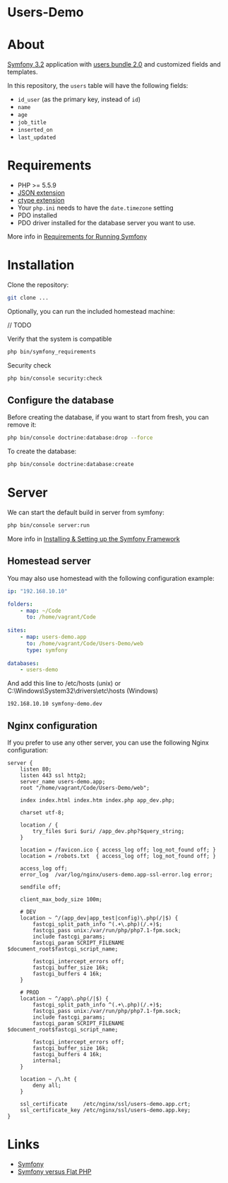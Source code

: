 Users-Demo
================


# About

[Symfony 3.2](http://symfony.com/doc/3.1/index.html) application with [users bundle 2.0](http://symfony.com/doc/2.0/bundles/FOSUserBundle/index.html) and customized fields and templates.

In this repository, the `users` table will have the following fields:
- `id_user` (as the primary key, instead of `id`)
- `name`
- `age`
- `job_title`
- `inserted_on`
- `last_updated`


# Requirements

- PHP >= 5.5.9
- [JSON extension](https://php.net/manual/book.json.php)
- [ctype extension](https://php.net/manual/book.ctype.php)
- Your `php.ini` needs to have the `date.timezone` setting
- PDO installed
- PDO driver installed for the database server you want to use.

More info in [Requirements for Running Symfony](http://symfony.com/doc/3.2/reference/requirements.html)


# Installation

Clone the repository:

```bash
git clone ...
```

Optionally, you can run the included homestead machine:

// TODO

Verify that the system is compatible

```bash
php bin/symfony_requirements
```

Security check

```bash
php bin/console security:check
```


## Configure the database

Before creating the database, if you want to start from fresh, you can remove it:

```bash
php bin/console doctrine:database:drop --force
```

To create the database:

```bash
php bin/console doctrine:database:create
```


# Server

We can start the default build in server from symfony:

```bash
php bin/console server:run
```

More info in [Installing & Setting up the Symfony Framework](http://symfony.com/doc/3.2/setup.html)

## Homestead server

You may also use homestead with the following configuration example:

```yaml
ip: "192.168.10.10"

folders:
    - map: ~/Code
      to: /home/vagrant/Code
      
sites:
    - map: users-demo.app
      to: /home/vagrant/Code/Users-Demo/web
      type: symfony
      
databases:
    - users-demo
```

And add this line to /etc/hosts (unix) or C:\Windows\System32\drivers\etc\hosts (Windows)

```text
192.168.10.10 symfony-demo.dev
```

## Nginx configuration

If you prefer to use any other server, you can use the following Nginx configuration:

```
server {
    listen 80;
    listen 443 ssl http2;
    server_name users-demo.app;
    root "/home/vagrant/Code/Users-Demo/web";

    index index.html index.htm index.php app_dev.php;

    charset utf-8;

    location / {
        try_files $uri $uri/ /app_dev.php?$query_string;
    }

    location = /favicon.ico { access_log off; log_not_found off; }
    location = /robots.txt  { access_log off; log_not_found off; }

    access_log off;
    error_log  /var/log/nginx/users-demo.app-ssl-error.log error;

    sendfile off;

    client_max_body_size 100m;

    # DEV
    location ~ ^/(app_dev|app_test|config)\.php(/|$) {
        fastcgi_split_path_info ^(.+\.php)(/.+)$;
        fastcgi_pass unix:/var/run/php/php7.1-fpm.sock;
        include fastcgi_params;
        fastcgi_param SCRIPT_FILENAME $document_root$fastcgi_script_name;

        fastcgi_intercept_errors off;
        fastcgi_buffer_size 16k;
        fastcgi_buffers 4 16k;
    }

    # PROD
    location ~ ^/app\.php(/|$) {
        fastcgi_split_path_info ^(.+\.php)(/.+)$;
        fastcgi_pass unix:/var/run/php/php7.1-fpm.sock;
        include fastcgi_params;
        fastcgi_param SCRIPT_FILENAME $document_root$fastcgi_script_name;

        fastcgi_intercept_errors off;
        fastcgi_buffer_size 16k;
        fastcgi_buffers 4 16k;
        internal;
    }

    location ~ /\.ht {
        deny all;
    }

    ssl_certificate     /etc/nginx/ssl/users-demo.app.crt;
    ssl_certificate_key /etc/nginx/ssl/users-demo.app.key;
}

```

# Links

- [Symfony](http://symfony.com/)
- [Symfony versus Flat PHP](http://symfony.com/doc/current/introduction/from_flat_php_to_symfony2.html)
